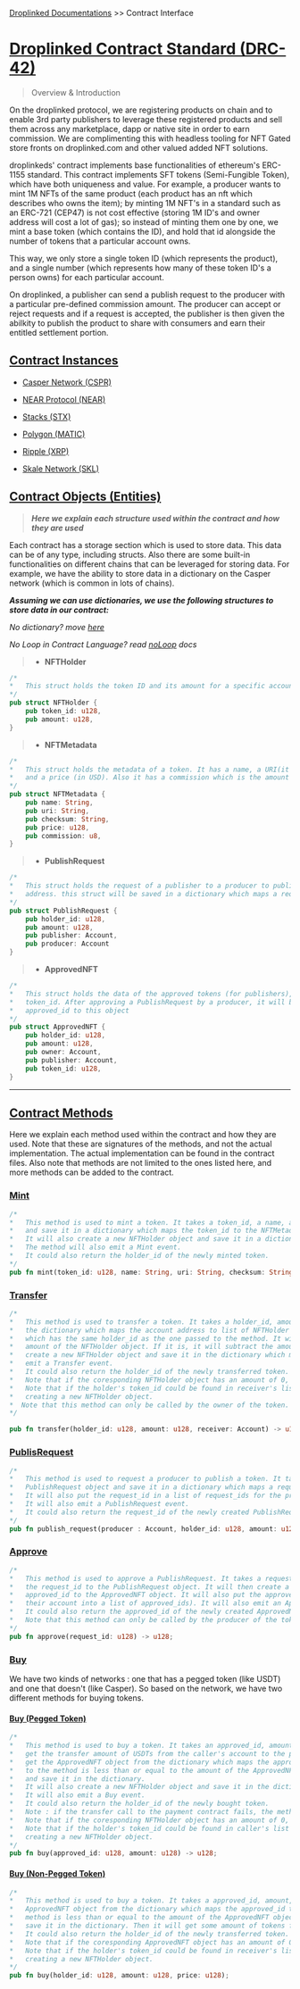 <u>[Droplinked Documentations](README.md)</u> >> Contract Interface
# <u>Droplinked Contract Standard (DRC-42)</u>


> Overview & Introduction

On the droplinked protocol, we are registering products on chain and to enable 3rd party publishers to leverage these registered products and sell them across any marketplace, dapp or native site in order to earn commission. We are complimenting this with headless tooling for NFT Gated store fronts on droplinked.com and other valued added NFT solutions.

droplinkeds' contract implements base functionalities of ethereum's ERC-1155 standard. This contract implements SFT tokens (Semi-Fungible Token), which have both uniqueness and value. For example, a producer wants to mint 1M NFTs of the same product (each product has an nft which describes who owns the item); by minting 1M NFT's in a standard such as an ERC-721 (CEP47) is not cost effective (storing 1M ID's and owner address will cost a lot of gas); so instead of minting them one by one, we mint a base token (which contains the ID), and hold that id alongside the number of tokens that a particular account owns.

This way, we only store a single token ID (which represents the product), and a single number (which represents how many of these token ID's a person owns) for each particular account.

On droplinked, a publisher can send a publish request to the producer with a particular pre-defined commission amount. The producer can accept or reject requests and if a request is accepted, the publisher is then given the abilkity to publish the product to share with consumers and earn their entitled settlement portion.

## <u>Contract Instances</u>

- [Casper Network (CSPR)](https://github.com/FLATLAY/droplinked_casper)

- [NEAR Protocol (NEAR)](https://github.com/FLATLAY/Droplinked-NEAR-Contract)

- [Stacks (STX)](stacks.md)

- [Polygon (MATIC)](polygon.md)

- [Ripple (XRP)](https://github.com/FLATLAY/droplinked-ripple)

- [Skale Network (SKL)](https://github.com/FLATLAY/droplinked_skale)

## <u>Contract Objects (Entities) </u>

> _**Here we explain each structure used within the contract and how they are used**_

Each contract has a storage section which is used to store data. This data can be of any type, including structs. Also there are some built-in functionalities on different chains that can be leveraged for storing data. For example, we have the ability to store data in a dictionary on the Casper network (which is common in lots of chains). 

_**Assuming we can use dictionaries, we use the following structures to store data in our contract:**_

_No dictionary? move [here](nodict.md)_

_No Loop in Contract Language? read [noLoop](noloop.md) docs_
> - **NFTHolder** 


```rust
/*
*   This struct holds the token ID and its amount for a specific account.
*/
pub struct NFTHolder {
    pub token_id: u128,
    pub amount: u128,
}
```

> - **NFTMetadata**

```rust
/*
*   This struct holds the metadata of a token. It has a name, a URI(it can be IPFS hash), and a checksum (the hash of the file uploaded off-chain), 
*   and a price (in USD). Also it has a commission which is the amount of commission that a publisher will get for selling this token.
*/
pub struct NFTMetadata {
    pub name: String,
    pub uri: String,
    pub checksum: String,
    pub price: u128,
    pub commission: u8,
}
```

> - **PublishRequest**


```rust
/*
*   This struct holds the request of a publisher to a producer to publish a token. It has a holder_id, amount, a publisher address and a producer 
*   address. this struct will be saved in a dictionary which maps a request_id to a PublishRequest.
*/
pub struct PublishRequest {
    pub holder_id: u128,
    pub amount: u128,
    pub publisher: Account,
    pub producer: Account
}
```

> - **ApprovedNFT**

```rust
/*
*   This struct holds the data of the approved tokens (for publishers), it has a holder_id, amount, owner and publisher account address, the 
*   token_id. After approving a PublishRequest by a producer, it will be saved in a dictionary which maps every 
*   approved_id to this object
*/
pub struct ApprovedNFT {
    pub holder_id: u128,
    pub amount: u128,
    pub owner: Account,
    pub publisher: Account,
    pub token_id: u128,
}
```

---

## <u>Contract Methods</u>

Here we explain each method used within the contract and how they are used. Note that these are signatures of the methods, and not the actual implementation. The actual implementation can be found in the contract files. Also note that methods are not limited to the ones listed here, and more methods can be added to the contract.

### <u>Mint</u>

```rust
/*
*   This method is used to mint a token. It takes a token_id, a name, a uri, a checksum, and a price. It will create a new NFTMetadata object
*   and save it in a dictionary which maps the token_id to the NFTMetadata object.
*   It will also create a new NFTHolder object and save it in a dictionary which maps the account address to list of NFTHolder ids.
*   The method will also emit a Mint event.
*   It could also return the holder_id of the newly minted token.
*/
pub fn mint(token_id: u128, name: String, uri: String, checksum: String, price: u128, commission : u8) -> u128;
```

### <u>Transfer</u>

```rust
/*
*   This method is used to transfer a token. It takes a holder_id, amount, and a receiver account address. It will get the NFTHolder object from
*   the dictionary which maps the account address to list of NFTHolder ids. It will then get the NFTHolder object from the list of NFTHolder ids
*   which has the same holder_id as the one passed to the method. It will then check if the amount passed to the method is less than or equal to the
*   amount of the NFTHolder object. If it is, it will subtract the amount from the NFTHolder object and save it in the dictionary. It will also
*   create a new NFTHolder object and save it in the dictionary which maps the receiver account address to list of NFTHolder ids. It will also
*   emit a Transfer event.
*   It could also return the holder_id of the newly transferred token.
*   Note that if the coresponding NFTHolder object has an amount of 0, it will be removed from the dictionary.
*   Note that if the holder's token_id could be found in receiver's list of NFTHolder ids, it will be updated with the new amount instead of 
*   creating a new NFTHolder object.
*  Note that this method can only be called by the owner of the token.
*/

pub fn transfer(holder_id: u128, amount: u128, receiver: Account) -> u128;
```


### <u>PublisRequest</u>

```rust
/*
*   This method is used to request a producer to publish a token. It takes a holder_id, amount, producer, and commission. It will create a new
*   PublishRequest object and save it in a dictionary which maps a request_id to the PublishRequest object.
*   It will also put the request_id in a list of request_ids for the producer and publisher (which maps their account into a list of request_ids).
*   It will also emit a PublishRequest event.
*   It could also return the request_id of the newly created PublishRequest.
*/
pub fn publish_request(producer : Account, holder_id: u128, amount: u128) -> u128;
```

### <u>Approve</u>

```rust
/*
*   This method is used to approve a PublishRequest. It takes a request_id. It will get the PublishRequest object from the dictionary which maps
*   the request_id to the PublishRequest object. It will then create a new ApprovedNFT object and save it in a dictionary which maps the
*   approved_id to the ApprovedNFT object. It will also put the approved_id in a list of approved_ids for the publisher and producer (which maps
*   their account into a list of approved_ids). It will also emit an Approve event.
*   It could also return the approved_id of the newly created ApprovedNFT.
*   Note that this method can only be called by the producer of the token.
*/
pub fn approve(request_id: u128) -> u128;
```

### <u>Buy</u>

We have two kinds of networks : one that has a pegged token (like USDT) and one that doesn't (like Casper). So based on the network, we have two different methods for buying tokens.

#### <u>Buy (Pegged Token)</u>

```rust
/*
*   This method is used to buy a token. It takes an approved_id, amount, and uses the `payment_contract` address from the contract's storage to 
*   get the transfer amount of USDTs from the caller's account to the producer and publisher's account with respect to the commission. It will
*   get the ApprovedNFT object from the dictionary which maps the approved_id to the ApprovedNFT object. It will then check if the amount passed
*   to the method is less than or equal to the amount of the ApprovedNFT object. If it is, it will subtract the amount from the ApprovedNFT object
*   and save it in the dictionary. 
*   It will also create a new NFTHolder object and save it in the dictionary which maps the account address of caller to list of NFTHolder ids.
*   It will also emit a Buy event.
*   It could also return the holder_id of the newly bought token.
*   Note : if the transfer call to the payment contract fails, the method will revert.
*   Note that if the coresponding NFTHolder object has an amount of 0, it will be removed from the dictionary.
*   Note that if the holder's token_id could be found in caller's list of NFTHolder ids, it will be updated with the new amount instead of
*   creating a new NFTHolder object.
*/
pub fn buy(approved_id: u128, amount: u128) -> u128;
```

#### <u>Buy (Non-Pegged Token)</u>

```rust
/*
*   This method is used to buy a token. It takes a approved_id, amount, and a price_ratio, and a signature of the price_ratio. It will get the
*   ApprovedNFT object from the dictionary which maps the approved_id to the ApprovedNFT object. It will then check if the amount passed to the
*   method is less than or equal to the amount of the ApprovedNFT object. If it is, it will subtract the amount from the ApprovedNFT object and
*   save it in the dictionary. Then it will get some amount of tokens from the caller's account, check if the amount is equal to the price_ratio * amount (Also, checks the signature of it), if it was, it will transfer the amount of tokens, with the commission, to the publisher's account and producer's account. It will also create a new NFTHolder object and save it in the dictionary which maps the account address of caller to list of NFTHolder ids. It will also emit a Transfer event.
*   It could also return the holder_id of the newly transferred token.
*   Note that if the coresponding ApprovedNFT object has an amount of 0, it will be removed from the dictionary.
*   Note that if the holder's token_id could be found in receiver's list of NFTHolder ids, it will be updated with the new amount instead of
*   creating a new NFTHolder object.
*/
pub fn buy(holder_id: u128, amount: u128, price: u128);
```